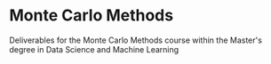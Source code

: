 # Monte Carlo Methods

Deliverables for the Monte Carlo Methods course within the Master's degree in Data Science and Machine Learning
